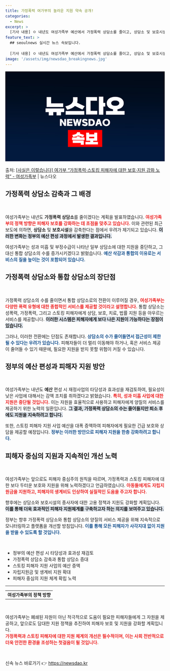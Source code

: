 ```yaml
---
title: 가정폭력 여가부의 놀라운 지원 약속 공개!
categories:
  - News
excerpt: >
  [기사 내용] ㅇ 내년도 여성가족부 예산에서 가정폭력 상담소를 줄이고, 상담소 및 보호시설을 감축하는 등 피…
feature_text: >
  ## seoulnews 실시간 뉴스 속보입니다.

  [기사 내용] ㅇ 내년도 여성가족부 예산에서 가정폭력 상담소를 줄이고, 상담소 및 보호시설을 감축하는 등 피…
image: '/assets/img/newsdao_breakingnews.jpg'
---
```


![뉴스다오 속보](/assets/img/newsdao_breakingnews.jpg)

<p>출처: <a href="https://newsdao.kr/2254" rel="dofollow">[사실은 이렇습니다] 여가부 “가정폭력·스토킹 피해자에 대한 보호·지원 강화 노력” - 여성가족부</a> | 뉴스다오</p>

<h2 data-ke-size="size26">가정폭력 상담소 감축과 그 배경</h2>

<p data-ke-size="size16">&nbsp;</p>

여성가족부는 내년도 **가정폭력 상담소**를 줄이겠다는 계획을 발표하였습니다. <b><span style="color: #ee2323;">여성가족부의 정책 방향은 피해자 보호를 강화하는 데 초점을 맞추고 있습니다.</span></b> 이와 관련된 최근 보도에 의하면, **상담소** 및 **보호시설**을 감축한다는 점에서 우려가 제기되고 있습니다. <b><span style="background-color: #21538527;">이러한 변화는 정부의 예산 편성 과정에서 발생한 결과입니다.</span></b> 

여성가족부는 성과 미흡 및 부정수급이 나타난 일부 상담소에 대한 지원을 중단하고, 그 대신 통합 상담소의 수를 증가시키겠다고 밝혔습니다. <b><span style="color: #1a5490;">예산 삭감과 통합의 이유로는 서비스의 질을 높이는 것이 포함되어 있습니다.</span></b> 

<h2 data-ke-size="size26">가정폭력 상담소와 통합 상담소의 장단점</h2>

<p data-ke-size="size16">&nbsp;</p>

가정폭력 상담소의 수를 줄이면서 통합 상담소로의 전환이 이루어질 경우, <b><span style="color: #ee2323;">여성가족부는 다양한 폭력 유형에 대한 종합적인 서비스를 제공할 것이라고 설명합니다.</span></b> 통합 상담소는 성폭력, 가정폭력, 그리고 스토킹 피해자에게 상담, 보호, 치료, 법률 지원 등을 아우르는 서비스를 제공합니다. <b><span style="background-color: #21538527;">이러한 시스템은 피해자에게 보다 나은 지원이 가능하다는 장점이 있습니다.</span></b> 

그러나, 이러한 전환에는 단점도 존재합니다. <b><span style="color: #1a5490;">상담소의 수가 줄어들면서 접근성이 제한될 수 있다는 우려가 있습니다.</span></b> 피해자들이 더 멀리 이동해야 하거나, 혹은 서비스 제공이 줄어들 수 있기 때문에, 필요한 지원을 받지 못할 위험이 커질 수 있습니다. 

<h2 data-ke-size="size26">정부의 예산 편성과 피해자 지원 방안</h2>

<p data-ke-size="size16">&nbsp;</p>

여성가족부는 내년도 **예산** 편성 시 재정사업의 타당성과 효과성을 재검토하여, 필요성이 낮은 사업에 대해서는 감액 조치를 취하겠다고 밝혔습니다. <b><span style="color: #ee2323;">특히, 성과 미흡 사업에 대한 지원은 중단될 것입니다.</span></b> 이는 자원을 효율적으로 사용하고 피해자에게 양질의 서비스를 제공하기 위한 노력의 일환입니다. <b><span style="background-color: #21538527;">그 결과, 가정폭력 상담소의 수는 줄어들지만 퇴소 후에도 지원을 지속하려고 합니다.</span></b> 

또한, 스토킹 피해자 지원 사업 예산을 대폭 증액하여 피해자에게 필요한 긴급 보호와 상담을 제공할 예정입니다. <b><span style="color: #1a5490;">정부는 이러한 방안으로 피해자 지원을 한층 강화하려고 합니다.</span></b> 

<h2 data-ke-size="size26">피해자 중심의 지원과 지속적인 개선 노력</h2>

<p data-ke-size="size16">&nbsp;</p>

여성가족부는 앞으로도 피해자 중심주의 원칙을 따르며, 가정폭력과 스토킹 피해자에 대한 보다 두터운 보호와 지원을 위해 노력하겠다고 언급하였습니다. <b><span style="color: #ee2323;">아동들에게도 자립지원금을 지원하고, 피해자의 생계비도 인상하여 실질적인 도움을 주고자 합니다.</span></b> 

향후에는 상담소와 보호시설의 종사자에 대한 고용 정책과 지원도 강화할 계획입니다. <b><span style="background-color: #21538527;">이를 통해 더욱 효과적인 피해자 지원체계를 구축하고자 하는 의지를 보여주고 있습니다.</span></b> 

정부는 향후 가정폭력 상담소와 통합 상담소의 양질의 서비스 제공을 위해 지속적으로 모니터링하고 플랫폼을 개선할 방침입니다. <b><span style="color: #1a5490;">이를 통해 모든 피해자가 사각지대 없이 지원을 받을 수 있도록 할 것입니다.</span></b> 

<p data-ke-size="size16">&nbsp;</p>

<ul>
    <li>정부의 예산 편성 시 타당성과 효과성 재검토</li>
    <li>가정폭력 상담소 감축과 통합 상담소 증대</li>
    <li>스토킹 피해자 지원 사업의 예산 증액</li>
    <li>자립지원금 및 생계비 지원 확대</li>
    <li>피해자 중심의 지원 체계 확립 노력</li>
</ul>

<hr>

<table style="width: 100%;">
    <tr>
        <td style="text-align: center; height: 17px;"><b>여성가족부의 정책 방향</b></td>
    </tr>
</table>

<p data-ke-size="size16">&nbsp;</p>

여성가족부는 폐쇄된 자원이 아닌 적극적으로 도움이 필요한 피해자들에게 그 자원을 제공하고, 앞으로도 담대한 지원 정책을 추진하여 피해자 보호 및 지원을 강화할 계획입니다.<br><b><span style="color: #ee2323;">가정폭력과 스토킹 피해자에 대한 지원 체계의 개선은 필수적이며, 이는 사회 전반적으로 더욱 안전한 환경을 조성하는 첫걸음이 될 것입니다.</span></b>

<p data-ke-size="size16">&nbsp;</p> 

신속 뉴스 바로가기 👉 <a href="https://newsdao.kr" rel="dofollow">https://newsdao.kr</a>


